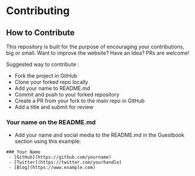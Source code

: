 # Contributing

## How to Contribute

This repository is built for the purpose of encouraging your contributions, big or small. Want to improve the website? Have an Idea? PRs are welcome!

Suggested way to contribute :

* Fork the project in GitHub
* Clone your forked repo locally
* Add your name to README.md 
* Commit and push to your forked repository
* Create a PR from your fork to the main repo in GitHub
* Add a title and submit for review

### Your name on the README.md

* Add your name and social media to the README.md in the Guestbook section using this example:

````
### Your Name
 - [GitHub](https://github.com/yourname)
 - [Twitter](https://twitter.com/yourhandle) 
 - [Blog](https://www.example.com)
````
